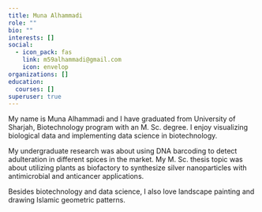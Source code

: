 ```yaml
---
title: Muna Alhammadi
role: ""
bio: ""
interests: []
social:
  - icon_pack: fas
    link: m59alhammadi@gmail.com
    icon: envelop
organizations: []
education:
  courses: []
superuser: true
---
```

My name is Muna Alhammadi and I have graduated from University of Sharjah, Biotechnology program with an M. Sc. degree. I enjoy visualizing biological data and implementing data science in biotechnology.

My undergraduate research was about using DNA barcoding to detect adulteration in different spices in the market. My M. Sc. thesis topic was about utilizing plants as biofactory to synthesize silver nanoparticles with antimicrobial and anticancer applications.

Besides biotechnology and data science, I also love landscape painting and drawing Islamic geometric patterns.